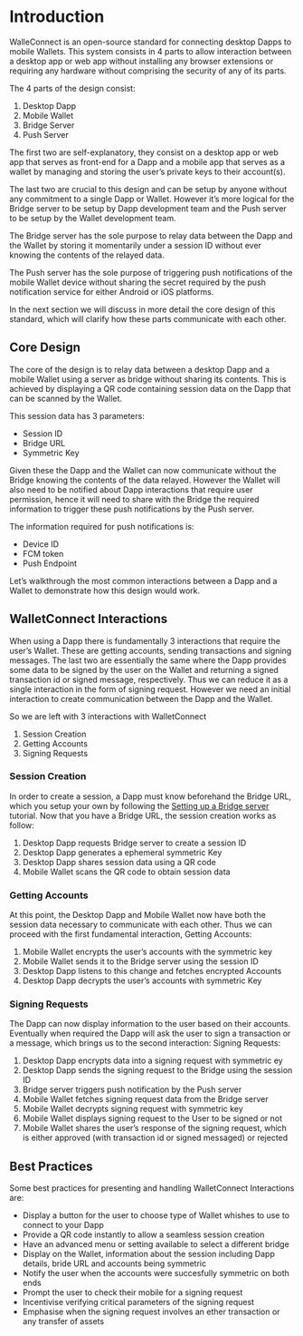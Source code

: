 # Introduction

WalleConnect is an open-source standard for connecting desktop Dapps to mobile Wallets. This system consists in 4 parts to allow interaction between a desktop app or web app without installing any browser extensions or requiring any hardware without comprising the security of any of its parts.

The 4 parts of the design consist:

1.  Desktop Dapp
2.  Mobile Wallet
3.  Bridge Server
4.  Push Server

The first two are self-explanatory, they consist on a desktop app or web app that serves as front-end for a Dapp and a mobile app that serves as a wallet by managing and storing the user’s private keys to their account\(s\).

The last two are crucial to this design and can be setup by anyone without any commitment to a single Dapp or Wallet. However it’s more logical for the Bridge server to be setup by Dapp development team and the Push server to be setup by the Wallet development team.

The Bridge server has the sole purpose to relay data between the Dapp and the Wallet by storing it momentarily under a session ID without ever knowing the contents of the relayed data.

The Push server has the sole purpose of triggering push notifications of the mobile Wallet device without sharing the secret required by the push notification service for either Android or iOS platforms.

In the next section we will discuss in more detail the core design of this standard, which will clarify how these parts communicate with each other.

## Core Design

The core of the design is to relay data between a desktop Dapp and a mobile Wallet using a server as bridge without sharing its contents. This is achieved by displaying a QR code containing session data on the Dapp that can be scanned by the Wallet.

This session data has 3 parameters:

- Session ID
- Bridge URL
- Symmetric Key

Given these the Dapp and the Wallet can now communicate without the Bridge knowing the contents of the data relayed. However the Wallet will also need to be notified about Dapp interactions that require user permission, hence it will need to share with the Bridge the required information to trigger these push notifications by the Push server.

The information required for push notifications is:

- Device ID
- FCM token
- Push Endpoint

Let’s walkthrough the most common interactions between a Dapp and a Wallet to demonstrate how this design would work.

## WalletConnect Interactions

When using a Dapp there is fundamentally 3 interactions that require the user’s Wallet. These are getting accounts, sending transactions and signing messages. The last two are essentially the same where the Dapp provides some data to be signed by the user on the Wallet and returning a signed transaction id or signed message, respectively. Thus we can reduce it as a single interaction in the form of signing request. However we need an initial interaction to create communication between the Dapp and the Wallet.

So we are left with 3 interactions with WalletConnect

1.  Session Creation
2.  Getting Accounts
3.  Signing Requests

### Session Creation

In order to create a session, a Dapp must know beforehand the Bridge URL, which you setup your own by following the [Setting up a Bridge server](introduction.md) tutorial. Now that you have a Bridge URL, the session creation works as follow:

1.  Desktop Dapp requests Bridge server to create a session ID
2.  Desktop Dapp generates a ephemeral symmetric Key
3.  Desktop Dapp shares session data using a QR code
4.  Mobile Wallet scans the QR code to obtain session data

### Getting Accounts

At this point, the Desktop Dapp and Mobile Wallet now have both the session data necessary to communicate with each other. Thus we can proceed with the first fundamental interaction, Getting Accounts:

1.  Mobile Wallet encrypts the user’s accounts with the symmetric key
2.  Mobile Wallet sends it to the Bridge server using the session ID
3.  Desktop Dapp listens to this change and fetches encrypted Accounts
4.  Desktop Dapp decrypts the user’s accounts with symmetric Key

### Signing Requests

The Dapp can now display information to the user based on their accounts. Eventually when required the Dapp will ask the user to sign a transaction or a message, which brings us to the second interaction: Signing Requests:

1.  Desktop Dapp encrypts data into a signing request with symmetric ey
2.  Desktop Dapp sends the signing request to the Bridge using the session ID
3.  Bridge server triggers push notification by the Push server
4.  Mobile Wallet fetches signing request data from the Bridge server
5.  Mobile Wallet decrypts signing request with symmetric key
6.  Mobile Wallet displays signing request to the User to be signed or not
7.  Mobile Wallet shares the user’s response of the signing request, which is either approved \(with transaction id or signed messaged\) or rejected

## Best Practices

Some best practices for presenting and handling WalletConnect Interactions are:

- Display a button for the user to choose type of Wallet whishes to use to connect to your Dapp
- Provide a QR code instantly to allow a seamless session creation
- Have an advanced menu or setting available to select a different bridge
- Display on the Wallet, information about the session including Dapp details, bride URL and accounts being symmetric
- Notify the user when the accounts were succesfully symmetric on both ends
- Prompt the user to check their mobile for a signing request
- Incentivise verifying critical parameters of the signing request
- Emphasise when the signing request involves an ether transaction or any transfer of assets
